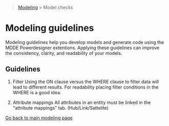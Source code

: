 > [Modeling](./README.md) > Model checks

# Modeling guidelines

Modeling guidelines help you develop models and generate code using the MDDE Powerdesigner extentions. Applying these guidelines can improve the consistency, clarity, and readability of your models.

## Guidelines

1. Filter
Using the ON clause versus the WHERE clause to filter data will lead to different results.
For readability placing filter conditions in the WHERE is a good idea.

2. Attribute mappings
All attributes in an entity must be linked in the "attribute mappings" tab. (Hub/Link/Sattelite)

[Go back to main modeling page](./README.md)